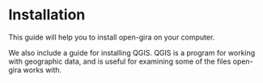 # Installation

This guide will help you to install open-gira on your computer.

We also include a guide for installing QGIS. 
QGIS is a program for working with geographic data, and is useful
for examining some of the files open-gira works with.